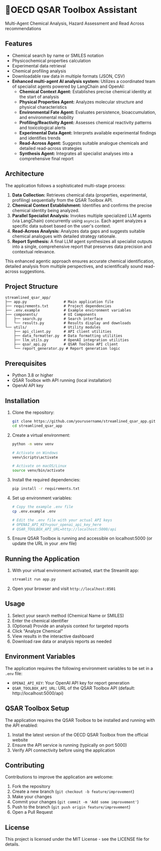 # 🧪OECD QSAR Toolbox Assistant

Multi-Agent Chemical Analysis, Hazard Assessment and Read Across recommendations

## Features

- Chemical search by name or SMILES notation
- Physicochemical properties calculation
- Experimental data retrieval
- Chemical profiling analysis
- Downloadable raw data in multiple formats (JSON, CSV)
- **Enhanced multi-agent AI analysis system:** Utilizes a coordinated team of specialist agents powered by LangChain and OpenAI:
  - **Chemical Context Agent:** Establishes precise chemical identity at the start of analysis
  - **Physical Properties Agent:** Analyzes molecular structure and physical characteristics
  - **Environmental Fate Agent:** Evaluates persistence, bioaccumulation, and environmental mobility
  - **Profiling/Reactivity Agent:** Assesses chemical reactivity patterns and toxicological alerts
  - **Experimental Data Agent:** Interprets available experimental findings and identifies trends
  - **Read-Across Agent:** Suggests suitable analogue chemicals and detailed read-across strategies
  - **Synthesis Agent:** Integrates all specialist analyses into a comprehensive final report

## Architecture

The application follows a sophisticated multi-stage process:

1.  **Data Collection:** Retrieves chemical data (properties, experimental, profiling) sequentially from the QSAR Toolbox API.
2.  **Chemical Context Establishment:** Identifies and confirms the precise chemical identity being analyzed.
3.  **Parallel Specialist Analysis:** Invokes multiple specialized LLM agents (via LangChain) concurrently using `asyncio`. Each agent analyzes a specific data subset based on the user's context.
4.  **Read-Across Analysis:** Analyzes data gaps and suggests suitable chemical analogues with detailed strategy rationale.
5.  **Report Synthesis:** A final LLM agent synthesizes all specialist outputs into a single, comprehensive report that preserves data precision and contextual relevance.

This enhanced agentic approach ensures accurate chemical identification, detailed analysis from multiple perspectives, and scientifically sound read-across suggestions.

## Project Structure

```
streamlined_qsar_app/
├── app.py                 # Main application file
├── requirements.txt       # Project dependencies
├── .env.example           # Example environment variables
├── components/            # UI Components
│   ├── search.py          # Search interface
│   └── results.py         # Results display and downloads
└── utils/                 # Utility modules
    ├── api_client.py      # API client utilities
    ├── data_formatter.py  # Data formatting utilities
    ├── llm_utils.py       # OpenAI integration utilities
    ├── qsar_api.py        # QSAR Toolbox API client
    └── report_generator.py # Report generation logic
```

## Prerequisites

- Python 3.8 or higher
- QSAR Toolbox with API running (local installation)
- OpenAI API key

## Installation

1. Clone the repository:
   ```bash
   git clone https://github.com/yourusername/streamlined_qsar_app.git
   cd streamlined_qsar_app
   ```

2. Create a virtual environment:
   ```bash
   python -m venv venv
   
   # Activate on Windows
   venv\Scripts\activate
   
   # Activate on macOS/Linux
   source venv/bin/activate
   ```

3. Install the required dependencies:
   ```bash
   pip install -r requirements.txt
   ```

4. Set up environment variables:
   ```bash
   # Copy the example .env file
   cp .env.example .env
   
   # Edit the .env file with your actual API keys
   # OPENAI_API_KEY=your_openai_api_key_here
   # QSAR_TOOLBOX_API_URL=http://localhost:5000/api
   ```

5. Ensure QSAR Toolbox is running and accessible on localhost:5000 (or update the URL in your .env file)

## Running the Application

1. With your virtual environment activated, start the Streamlit app:
   ```bash
   streamlit run app.py
   ```

2. Open your browser and visit `http://localhost:8501`

## Usage

1. Select your search method (Chemical Name or SMILES)
2. Enter the chemical identifier
3. (Optional) Provide an analysis context for targeted reports
4. Click "Analyze Chemical"
5. View results in the interactive dashboard
6. Download raw data or analysis reports as needed

## Environment Variables

The application requires the following environment variables to be set in a `.env` file:

- `OPENAI_API_KEY`: Your OpenAI API key for report generation
- `QSAR_TOOLBOX_API_URL`: URL of the QSAR Toolbox API (default: http://localhost:5000/api)

## QSAR Toolbox Setup

The application requires the QSAR Toolbox to be installed and running with the API enabled:

1. Install the latest version of the OECD QSAR Toolbox from the official website
2. Ensure the API service is running (typically on port 5000)
3. Verify API connectivity before using the application

## Contributing

Contributions to improve the application are welcome:

1. Fork the repository
2. Create a new branch (`git checkout -b feature/improvement`)
3. Make your changes
4. Commit your changes (`git commit -m 'Add some improvement'`)
5. Push to the branch (`git push origin feature/improvement`)
6. Open a Pull Request

## License

This project is licensed under the MIT License - see the LICENSE file for details.
